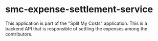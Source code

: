 # smc-expense-settlement-service
This application is part of the "Split My Costs" application. This is a backend API that is responsible of settling the expenses among the contributors.
